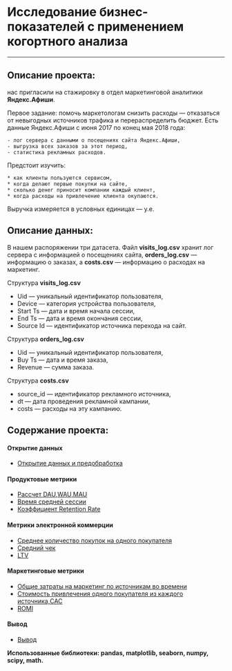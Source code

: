 # Исследование бизнес-показателей с применением когортного анализа
***
## Описание проекта:
нас пригласили на стажировку в отдел маркетинговой аналитики **Яндекс.Афиши**.  

Первое задание: помочь маркетологам снизить расходы — отказаться от невыгодных источников трафика и перераспределить бюджет.
Есть данные Яндекс.Афиши с июня 2017 по конец мая 2018 года: 

    - лог сервера с данными о посещениях сайта Яндекс.Афиши,
    - выгрузка всех заказов за этот период,
    - статистика рекламных расходов.
Предстоит изучить: 

    * как клиенты пользуются сервисом,
    * когда делают первые покупки на сайте,
    * сколько денег приносит компании каждый клиент,
    * когда расходы на привлечение клиента окупаются.
Выручка измеряется в условных единицах — у.е.
## Описание данных: 
В нашем распоряжении три датасета.
Файл **visits_log.csv** хранит лог сервера с информацией о посещениях сайта, **orders_log.csv** — информацию о заказах, а **costs.csv** — информацию о расходах на маркетинг.

Структура **visits_log.csv**
- Uid — уникальный идентификатор пользователя,
- Device — категория устройства пользователя,
- Start Ts — дата и время начала сессии,
- End Ts — дата и время окончания сессии,
- Source Id — идентификатор источника перехода на сайт.

Структура **orders_log.csv**
- Uid — уникальный идентификатор пользователя,
- Buy Ts — дата и время заказа,
- Revenue — сумма заказа.

Структура **costs.csv**
- source_id — идентификатор рекламного источника,
- dt — дата проведения рекламной кампании,
- costs — расходы на эту кампанию.
## Содержание проекта:
#### Открытие данных
- [Открытие данных и предобработка](#open)


#### Продуктовые метрики

- [Рассчет DAU,WAU,MAU](#DAU) 
- [Время средней сессии](#mean_ses)
- [Коэффициент Retention Rate](#RR)

#### Метрики электронной коммерции
- [Cреднее количество покупок на одного покупателя](#ecom)
- [Cредний чек](#m_chek)
- [LTV](#LTV)

#### Маркетинговые метрики
- [Общие затраты на маркетинг по источникам во времени](#mm)
- [Стоимость привлечения одного покупателя из каждого источника,CAC](#mm1)
- [ROMI](#romi)

#### Вывод 
- [Вывод](#open)

**Использованные библиотеки:
pandas, matplotlib, seaborn, numpy, scipy, math.**
